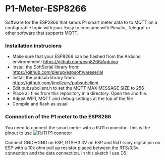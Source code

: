 # P1-Meter-ESP8266
Software for the ESP2866 that sends P1 smart meter data to to MQTT on a configurable topic with json. Easy to consume with Pimatic, Telegraf or other software that supports MQTT.

### Installation instrucions
- Make sure that your ESP8266 can be flashed from the Arduino environnment: https://github.com/esp8266/Arduino
- Install the SoftSerial library from: https://github.com/plerup/espsoftwareserial
- Install the pubsub library from: https://github.com/knolleary/pubsubclient
- Edit pubsubclient.h to set the MQTT MAX MESSAGE SIZE to 256
- Place all files from this repository in a directory. Open the .ino file.
- Adjust WIFI, MQTT and debug settings at the top of the file
- Compile and flash as usual

### Connection of the P1 meter to the ESP8266
You need to connect the smart meter with a RJ11 connector. This is the pinout to use
![RJ11 P1 connetor](http://gejanssen.com/howto/Slimme-meter-uitlezen/RJ11-pinout.png)

Connect GND->GND on ESP, RTS->3.3V on ESP and RxD->any digital pin on ESP with a 10k ohm pull up resistor placed between the RTS/3.3v connection and the data connection. In this sketch I use D5
